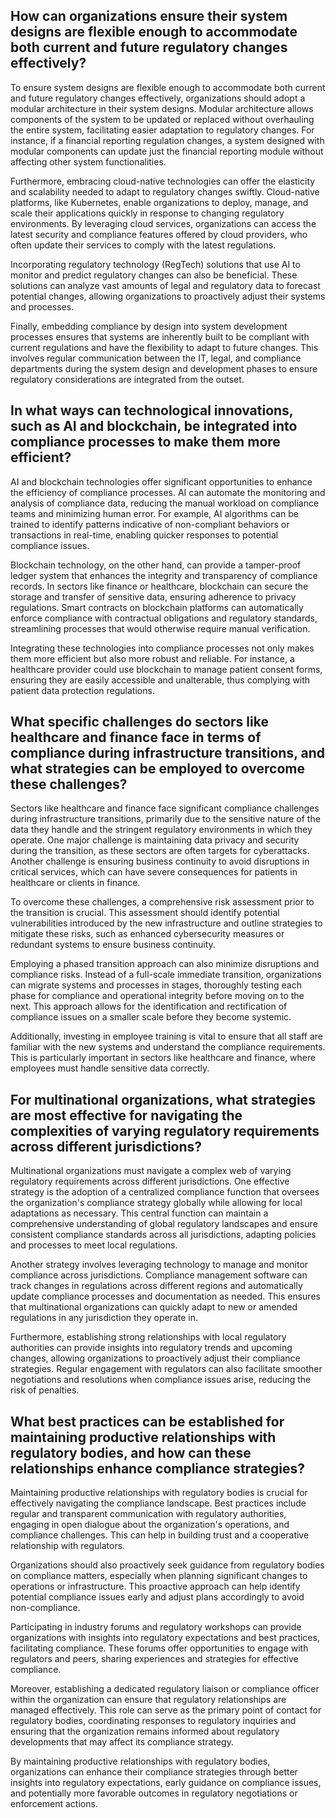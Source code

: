 ## How can organizations ensure their system designs are flexible enough to accommodate both current and future regulatory changes effectively?

To ensure system designs are flexible enough to accommodate both current and future regulatory changes effectively, organizations should adopt a modular architecture in their system designs. Modular architecture allows components of the system to be updated or replaced without overhauling the entire system, facilitating easier adaptation to regulatory changes. For instance, if a financial reporting regulation changes, a system designed with modular components can update just the financial reporting module without affecting other system functionalities.

Furthermore, embracing cloud-native technologies can offer the elasticity and scalability needed to adapt to regulatory changes swiftly. Cloud-native platforms, like Kubernetes, enable organizations to deploy, manage, and scale their applications quickly in response to changing regulatory environments. By leveraging cloud services, organizations can access the latest security and compliance features offered by cloud providers, who often update their services to comply with the latest regulations.

Incorporating regulatory technology (RegTech) solutions that use AI to monitor and predict regulatory changes can also be beneficial. These solutions can analyze vast amounts of legal and regulatory data to forecast potential changes, allowing organizations to proactively adjust their systems and processes.

Finally, embedding compliance by design into system development processes ensures that systems are inherently built to be compliant with current regulations and have the flexibility to adapt to future changes. This involves regular communication between the IT, legal, and compliance departments during the system design and development phases to ensure regulatory considerations are integrated from the outset.

## In what ways can technological innovations, such as AI and blockchain, be integrated into compliance processes to make them more efficient?

AI and blockchain technologies offer significant opportunities to enhance the efficiency of compliance processes. AI can automate the monitoring and analysis of compliance data, reducing the manual workload on compliance teams and minimizing human error. For example, AI algorithms can be trained to identify patterns indicative of non-compliant behaviors or transactions in real-time, enabling quicker responses to potential compliance issues. 

Blockchain technology, on the other hand, can provide a tamper-proof ledger system that enhances the integrity and transparency of compliance records. In sectors like finance or healthcare, blockchain can secure the storage and transfer of sensitive data, ensuring adherence to privacy regulations. Smart contracts on blockchain platforms can automatically enforce compliance with contractual obligations and regulatory standards, streamlining processes that would otherwise require manual verification.

Integrating these technologies into compliance processes not only makes them more efficient but also more robust and reliable. For instance, a healthcare provider could use blockchain to manage patient consent forms, ensuring they are easily accessible and unalterable, thus complying with patient data protection regulations.

## What specific challenges do sectors like healthcare and finance face in terms of compliance during infrastructure transitions, and what strategies can be employed to overcome these challenges?

Sectors like healthcare and finance face significant compliance challenges during infrastructure transitions, primarily due to the sensitive nature of the data they handle and the stringent regulatory environments in which they operate. One major challenge is maintaining data privacy and security during the transition, as these sectors are often targets for cyberattacks. Another challenge is ensuring business continuity to avoid disruptions in critical services, which can have severe consequences for patients in healthcare or clients in finance.

To overcome these challenges, a comprehensive risk assessment prior to the transition is crucial. This assessment should identify potential vulnerabilities introduced by the new infrastructure and outline strategies to mitigate these risks, such as enhanced cybersecurity measures or redundant systems to ensure business continuity.

Employing a phased transition approach can also minimize disruptions and compliance risks. Instead of a full-scale immediate transition, organizations can migrate systems and processes in stages, thoroughly testing each phase for compliance and operational integrity before moving on to the next. This approach allows for the identification and rectification of compliance issues on a smaller scale before they become systemic.

Additionally, investing in employee training is vital to ensure that all staff are familiar with the new systems and understand the compliance requirements. This is particularly important in sectors like healthcare and finance, where employees must handle sensitive data correctly.

## For multinational organizations, what strategies are most effective for navigating the complexities of varying regulatory requirements across different jurisdictions?

Multinational organizations must navigate a complex web of varying regulatory requirements across different jurisdictions. One effective strategy is the adoption of a centralized compliance function that oversees the organization's compliance strategy globally while allowing for local adaptations as necessary. This central function can maintain a comprehensive understanding of global regulatory landscapes and ensure consistent compliance standards across all jurisdictions, adapting policies and processes to meet local regulations.

Another strategy involves leveraging technology to manage and monitor compliance across jurisdictions. Compliance management software can track changes in regulations across different regions and automatically update compliance processes and documentation as needed. This ensures that multinational organizations can quickly adapt to new or amended regulations in any jurisdiction they operate in.

Furthermore, establishing strong relationships with local regulatory authorities can provide insights into regulatory trends and upcoming changes, allowing organizations to proactively adjust their compliance strategies. Regular engagement with regulators can also facilitate smoother negotiations and resolutions when compliance issues arise, reducing the risk of penalties.

## What best practices can be established for maintaining productive relationships with regulatory bodies, and how can these relationships enhance compliance strategies?

Maintaining productive relationships with regulatory bodies is crucial for effectively navigating the compliance landscape. Best practices include regular and transparent communication with regulatory authorities, engaging in open dialogue about the organization's operations, and compliance challenges. This can help in building trust and a cooperative relationship with regulators.

Organizations should also proactively seek guidance from regulatory bodies on compliance matters, especially when planning significant changes to operations or infrastructure. This proactive approach can help identify potential compliance issues early and adjust plans accordingly to avoid non-compliance.

Participating in industry forums and regulatory workshops can provide organizations with insights into regulatory expectations and best practices, facilitating compliance. These forums offer opportunities to engage with regulators and peers, sharing experiences and strategies for effective compliance.

Moreover, establishing a dedicated regulatory liaison or compliance officer within the organization can ensure that regulatory relationships are managed effectively. This role can serve as the primary point of contact for regulatory bodies, coordinating responses to regulatory inquiries and ensuring that the organization remains informed about regulatory developments that may affect its compliance strategy.

By maintaining productive relationships with regulatory bodies, organizations can enhance their compliance strategies through better insights into regulatory expectations, early guidance on compliance issues, and potentially more favorable outcomes in regulatory negotiations or enforcement actions.